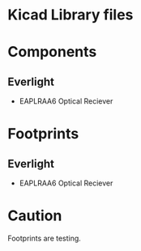 Kicad Library files
===================

# Components
## Everlight
- EAPLRAA6 Optical Reciever

# Footprints
## Everlight
- EAPLRAA6 Optical Reciever

# Caution
Footprints are testing.
